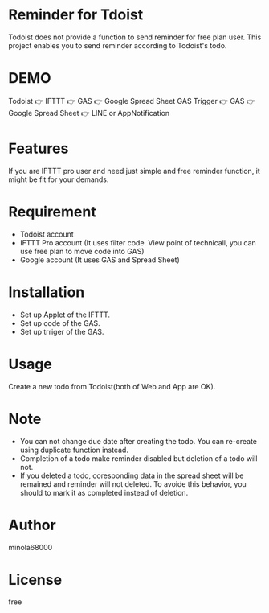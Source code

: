 # Reminder for Tdoist

Todoist does not provide a function to send reminder for free plan user.
This project enables you to send reminder according to Todoist's todo.

# DEMO

Todoist 👉 IFTTT 👉 GAS 👉 Google Spread Sheet
GAS Trigger 👉 GAS 👉 Google Spread Sheet 👉 LINE or AppNotification

# Features

If you are IFTTT pro user and need just simple and free reminder function, it might be fit for your demands.

# Requirement

* Todoist account
* IFTTT Pro account (It uses filter code. View point of technicall, you can use free plan to move code into GAS)
* Google account (It uses GAS and Spread Sheet)

# Installation

* Set up Applet of the IFTTT.
* Set up code of the GAS.
* Set up trriger of the GAS.

# Usage

Create a new todo from Todoist(both of Web and App are OK).

# Note

* You can not change due date after creating the todo. You can re-create using duplicate function instead.
* Completion of a todo make reminder disabled but deletion of a todo will not.
* If you deleted a todo, coresponding data in the spread sheet will be remained and reminder will not deleted. To avoide this behavior, you should to mark it as completed instead of deletion.

# Author

minola68000

# License

free